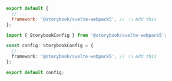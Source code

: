 <!-- TODO: Vet this example for CSF Factory compatibility -->

```js filename=".storybook/main.js" renderer="svelte" language="js"
export default {
  // ...
  framework: '@storybook/svelte-webpack5', // 👈 Add this
};
```

```ts filename=".storybook/main.ts" renderer="svelte" language="ts"
import { StorybookConfig } from '@storybook/svelte-webpack5';

const config: StorybookConfig = {
  // ...
  framework: '@storybook/svelte-webpack5', // 👈 Add this
};

export default config;
```
